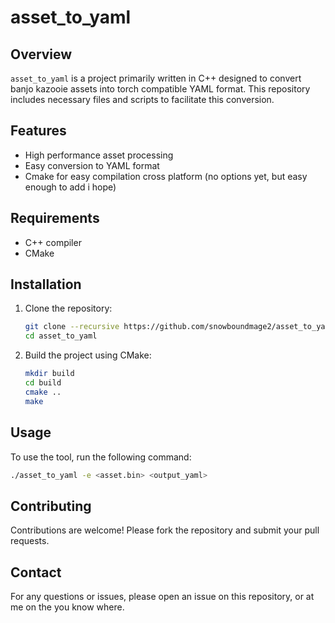 # asset_to_yaml

## Overview
`asset_to_yaml` is a project primarily written in C++ designed to convert banjo kazooie assets into torch compatible YAML format. This repository includes necessary files and scripts to facilitate this conversion.

## Features
- High performance asset processing
- Easy conversion to YAML format
- Cmake for easy compilation cross platform (no options yet, but easy enough to add i hope)

## Requirements
- C++ compiler
- CMake

## Installation
1. Clone the repository:
    ```bash
    git clone --recursive https://github.com/snowboundmage2/asset_to_yaml.git
    cd asset_to_yaml
    ```

2. Build the project using CMake:
    ```bash
    mkdir build
    cd build
    cmake ..
    make
    ```

## Usage
To use the tool, run the following command:
```bash
./asset_to_yaml -e <asset.bin> <output_yaml>
```

## Contributing
Contributions are welcome! Please fork the repository and submit your pull requests.

## Contact
For any questions or issues, please open an issue on this repository, or at me on the you know where.
